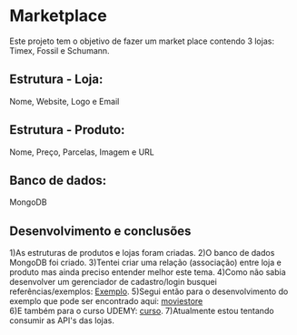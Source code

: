 # Marketplace

Este projeto tem o objetivo de fazer um market place contendo 3 lojas: Timex, Fossil e Schumann.

## Estrutura - Loja:
Nome, Website, Logo e Email

## Estrutura - Produto:
Nome, Preço, Parcelas, Imagem e URL

## Banco de dados:
MongoDB

## Desenvolvimento e conclusões
1)As estruturas de produtos e lojas foram criadas. 
2)O banco de dados MongoDB foi criado.
3)Tentei criar uma relação (associação) entre loja e produto mas ainda preciso entender melhor este tema.
4)Como não sabia desenvolver um gerenciador de cadastro/login busquei referências/exemplos: [Exemplo](https://www.sitepoint.com/build-online-store-rails/).
5)Segui então para o desenvolvimento do exemplo que pode ser encontrado aqui: [moviestore](https://github.com/markikojr/desafio-ruby/tree/master/Developer/moviestore)  
6)E também para o curso UDEMY: [curso](https://www.udemy.com/course/learn-how-to-build-a-ruby-on-rails-marketplace-from-scratch/).
7)Atualmente estou tentando consumir as API's das lojas.






















